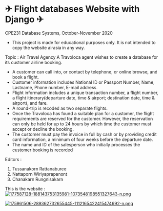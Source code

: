 #  ✈ Flight databases Website with Django  ✈

CPE231 Database Systems, October-November 2020
- This project is made for educational purposes only. It is not intended to copy the website airasia in any way.

Topic : Air Travel Agency
A Travoloca agent wishes to create a database for its customer airline booking.
- A customer can call into, or contact by telephone, or online browse, and book a flight.
- Customer information includes National ID or Passport Number, Name, Lastname, Phone
number, E-mail address.
- Flight information includes a unique transaction number, a flight number, a flight
itinerary(departure date, time & airport; destination date, time & airport), and fare.
- A round-trip is recoded as two separate flights.
- Once the Travoloca has found a suitable plan for a customer, the flight requirements are reserved
for the customer. However, the reservation can only be held for up to 24 hours by which time the
customer must accept or decline the booking.
- The customer must pay the invoice in full by cash or by providing credit card information,
a minimum of four weeks before the departure date.
- The name and ID of the salesperson who initially processes the customer booking is recorded

Editors :
1. Tussanakorn Rattanaburee
2. Nattaporn Wiriyaprapanont
3. Chanakarn Rungnisakarn

This is the website : 
[![177587128-188143753135981-1073548198551327643-n.png](https://i.postimg.cc/tgWNc3H3/177587128-188143753135981-1073548198551327643-n.png)](https://postimg.cc/7CPzGThh)

[![175961506-289362732655445-1112165422415474692-n.png](https://i.postimg.cc/g0V3sGv4/175961506-289362732655445-1112165422415474692-n.png)](https://postimg.cc/xkdkTDpb)
